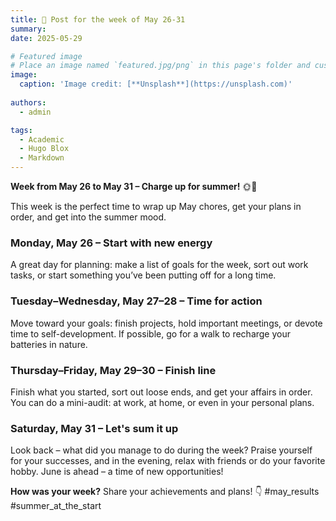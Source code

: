 ```yaml
---
title: 🎉 Post for the week of May 26-31
summary: 
date: 2025-05-29

# Featured image
# Place an image named `featured.jpg/png` in this page's folder and customize its options here.
image:
  caption: 'Image credit: [**Unsplash**](https://unsplash.com)'
  
authors:
  - admin

tags:
  - Academic
  - Hugo Blox
  - Markdown
---
```


**Week from May 26 to May 31 – Charge up for summer!** 🌞📅

This week is the perfect time to wrap up May chores, get your plans in order, and get into the summer mood.

### **Monday, May 26** – Start with new energy
A great day for planning: make a list of goals for the week, sort out work tasks, or start something you’ve been putting off for a long time.

### **Tuesday–Wednesday, May 27–28** – Time for action
Move toward your goals: finish projects, hold important meetings, or devote time to self-development. If possible, go for a walk to recharge your batteries in nature.

### **Thursday–Friday, May 29–30** – Finish line
Finish what you started, sort out loose ends, and get your affairs in order. You can do a mini-audit: at work, at home, or even in your personal plans.

### **Saturday, May 31** – Let's sum it up
Look back – what did you manage to do during the week? Praise yourself for your successes, and in the evening, relax with friends or do your favorite hobby. June is ahead – a time of new opportunities!

**How ​​was your week?** Share your achievements and plans! 👇 #may_results #summer_at_the_start
